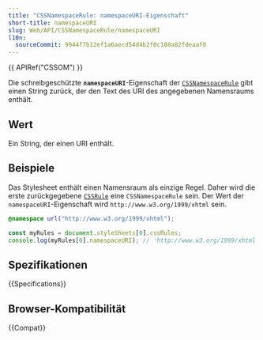 ```yaml
---
title: "CSSNamespaceRule: namespaceURI-Eigenschaft"
short-title: namespaceURI
slug: Web/API/CSSNamespaceRule/namespaceURI
l10n:
  sourceCommit: 9944f7b12ef1a6aecd54d4b2f0c188a82fdeaaf0
---
```


{{ APIRef("CSSOM") }}

Die schreibgeschützte **`namespaceURI`**-Eigenschaft der [`CSSNamespaceRule`](/de/docs/Web/API/CSSNamespaceRule) gibt einen String zurück, der den Text des URI des angegebenen Namensraums enthält.

## Wert

Ein String, der einen URI enthält.

## Beispiele

Das Stylesheet enthält einen Namensraum als einzige Regel. Daher wird die erste zurückgegebene [`CSSRule`](/de/docs/Web/API/CSSRule) eine `CSSNamespaceRule` sein. Der Wert der `namespaceURI`-Eigenschaft wird `http://www.w3.org/1999/xhtml` sein.

```css
@namespace url("http://www.w3.org/1999/xhtml");
```

```js
const myRules = document.styleSheets[0].cssRules;
console.log(myRules[0].namespaceURI); // 'http://www.w3.org/1999/xhtml'
```

## Spezifikationen

{{Specifications}}

## Browser-Kompatibilität

{{Compat}}
